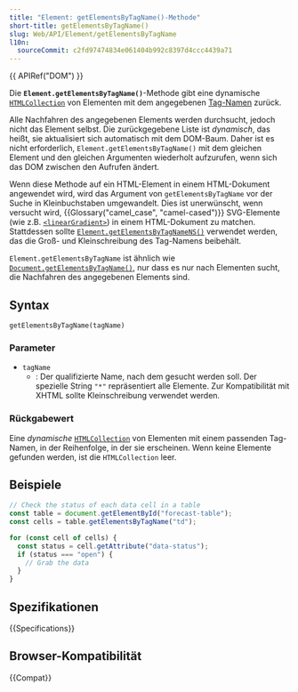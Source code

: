 ```yaml
---
title: "Element: getElementsByTagName()-Methode"
short-title: getElementsByTagName()
slug: Web/API/Element/getElementsByTagName
l10n:
  sourceCommit: c2fd97474834e061404b992c8397d4ccc4439a71
---
```


{{ APIRef("DOM") }}

Die **`Element.getElementsByTagName()`**-Methode gibt eine dynamische
[`HTMLCollection`](/de/docs/Web/API/HTMLCollection) von Elementen mit dem angegebenen [Tag-Namen](/de/docs/Web/API/Element/tagName) zurück.

Alle Nachfahren des angegebenen Elements werden durchsucht, jedoch nicht das Element selbst. Die zurückgegebene Liste ist _dynamisch_, das heißt, sie aktualisiert sich automatisch mit dem DOM-Baum. Daher ist es nicht erforderlich, `Element.getElementsByTagName()` mit dem gleichen Element und den gleichen Argumenten wiederholt aufzurufen, wenn sich das DOM zwischen den Aufrufen ändert.

Wenn diese Methode auf ein HTML-Element in einem HTML-Dokument angewendet wird, wird das Argument von `getElementsByTagName` vor der Suche in Kleinbuchstaben umgewandelt. Dies ist unerwünscht, wenn versucht wird, {{Glossary("camel_case", "camel-cased")}} SVG-Elemente (wie z.B. [`<linearGradient>`](/de/docs/Web/SVG/Reference/Element/linearGradient)) in einem HTML-Dokument zu matchen. Stattdessen sollte [`Element.getElementsByTagNameNS()`](/de/docs/Web/API/Element/getElementsByTagNameNS) verwendet werden, das die Groß- und Kleinschreibung des Tag-Namens beibehält.

`Element.getElementsByTagName` ist ähnlich wie
[`Document.getElementsByTagName()`](/de/docs/Web/API/Document/getElementsByTagName), nur dass es nur nach Elementen sucht, die Nachfahren des angegebenen Elements sind.

## Syntax

```js-nolint
getElementsByTagName(tagName)
```

### Parameter

- `tagName`
  - : Der qualifizierte Name, nach dem gesucht werden soll. Der spezielle String
    `"*"` repräsentiert alle Elemente. Zur Kompatibilität mit XHTML sollte Kleinschreibung verwendet werden.

### Rückgabewert

Eine _dynamische_ [`HTMLCollection`](/de/docs/Web/API/HTMLCollection) von Elementen mit einem passenden Tag-Namen, in der Reihenfolge, in der sie erscheinen. Wenn keine Elemente gefunden werden, ist die `HTMLCollection` leer.

## Beispiele

```js
// Check the status of each data cell in a table
const table = document.getElementById("forecast-table");
const cells = table.getElementsByTagName("td");

for (const cell of cells) {
  const status = cell.getAttribute("data-status");
  if (status === "open") {
    // Grab the data
  }
}
```

## Spezifikationen

{{Specifications}}

## Browser-Kompatibilität

{{Compat}}
